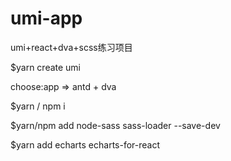 # umi-app
umi+react+dva+scss练习项目

$yarn create umi

choose:app => antd + dva

$yarn / npm i

$yarn/npm add node-sass sass-loader --save-dev


$yarn add echarts echarts-for-react
